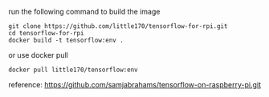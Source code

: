 run the following command to build the image
```
git clone https://github.com/little170/tensorflow-for-rpi.git
cd tensorflow-for-rpi
docker build -t tensorflow:env .
```
or use docker pull
```
docker pull little170/tensorflow:env
```


reference: https://github.com/samjabrahams/tensorflow-on-raspberry-pi.git
